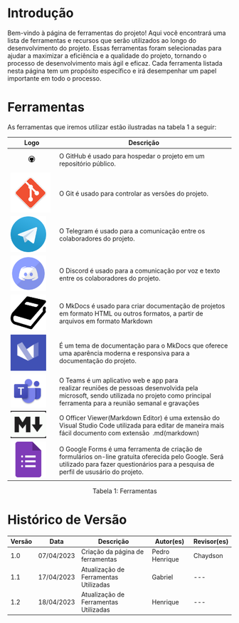 # Introdução

Bem-vindo à página de ferramentas do projeto! Aqui você encontrará uma lista de ferramentas e recursos que serão utilizados ao longo do desenvolvimento do projeto. Essas ferramentas foram selecionadas para ajudar a maximizar a eficiência e a qualidade do projeto, tornando o processo de desenvolvimento mais ágil e eficaz. Cada ferramenta listada nesta página tem um propósito específico e irá desempenhar um papel importante em todo o processo.

# Ferramentas

As ferramentas que iremos utilizar estão ilustradas na tabela 1 a seguir:

| Logo                                                          | Descrição                                                                                                                                                                                     |
| ------------------------------------------------------------- | ----------------------------------------------------------------------------------------------------------------------------------------------------------------------------------------------- |
| <figure><img src="../../images/github.png" width="80px"/></figure>         | O GitHub é usado para hospedar o projeto em um repositório público.                                                                                                                          |
| <img src="../../images/git.png" width="90px"/>            | O Git é usado para controlar as versões do projeto.                                                                                                                                           |
| <img src="../../images/telegram.png" width="80px"/>       | O Telegram é usado para a comunicação entre os colaboradores do projeto.                                                                                                                     |
| <img src="../../images/discord.png" width="80px"/>        | O Discord é usado para a comunicação por voz e texto entre os colaboradores do projeto.                                                                                                      |
| <img src="../../images/mkdocs.png" width="80px"/>         | O MkDocs é usado para criar documentação de projetos em formato HTML ou outros formatos, a partir de arquivos em formato Markdown                                                            |
| <img src="../../images/mkdocsMaterial.png" width="80px"/> | É um tema de documentação para o MkDocs que oferece uma aparência moderna e responsiva para a documentação do projeto.                                                                    |
|<img src="../../images/teams.png" width="80px" />                                                               | O Teams é um aplicativo web e app para realizar reuniões de pessoas desenvolvida pela microsoft, sendo utilizada no projeto como principal ferramenta para a reunião semanal e gravações |
|<img src="../../images/officerViewer.png" width="80px"/>                                                               | O Officer Viewer(Markdown Editor) é uma extensão do Visual Studio Code utilizada para editar de maneira mais fácil documento com extensão  .md(markdown)                                  |
|<img src="../../images/googleForms.png" width="80px"/>                                                               | O Google Forms é uma ferramenta de criação de formulários on-line gratuita oferecida pelo Google. Será utilizado para fazer questionários para a pesquisa de perfil de ususário do projeto.                                  |

<p style="margin-left: 38%;">Tabela 1: Ferramentas</p>

# Histórico de Versão

| Versão | Data       | Descrição                             | Autor(es)      | Revisor(es) |
| ------- | ---------- | --------------------------------------- | -------------- | ----------- |
| 1.0     | 07/04/2023 | Criação da página de ferramentas     | Pedro Henrique | Chaydson    |
| 1.1     | 17/04/2023 | Atualização de Ferramentas Utilizadas | Gabriel        | ---         |
| 1.2     | 18/04/2023 | Atualização de Ferramentas Utilizadas | Henrique        | ---         |
